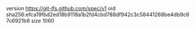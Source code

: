version https://git-lfs.github.com/spec/v1
oid sha256:efca19fbd2ed18b9118a1b2fd4cbd788df942c3c58441268be4db9c67c6921b8
size 1060
